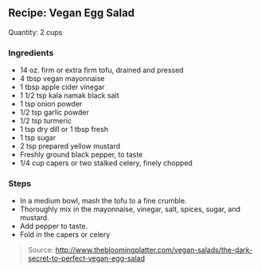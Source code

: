 ## Recipe: Vegan Egg Salad
Quantity: 2 cups  

### Ingredients
 - 14 oz. firm or extra firm tofu, drained and pressed
 - 4 tbsp vegan mayonnaise
 - 1 tbsp apple cider vinegar
 - 1 1/2 tsp kala namak black salt
 - 1 tsp onion powder
 - 1/2 tsp garlic powder
 - 1/2 tsp turmeric
 - 1 tsp dry dill or 1 tbsp fresh
 - 1 tsp sugar
 - 2 tsp prepared yellow mustard
 - Freshly ground black pepper, to taste
 - 1/4 cup capers or two stalked celery, finely chopped

### Steps
 - In a medium bowl, mash the tofu to a fine crumble.
 - Thoroughly mix in the mayonnaise, vinegar, salt, spices, sugar, and mustard.
 - Add pepper to taste.
 - Fold in the capers or celery

> Source: http://www.thebloomingplatter.com/vegan-salads/the-dark-secret-to-perfect-vegan-egg-salad